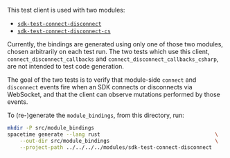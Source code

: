This test client is used with two modules:

- [`sdk-test-connect-disconnect`](/modules/sdk-test-connect-disconnect)
- [`sdk-test-connect-disconnect-cs`](/modules/sdk-test-connect-disconnect-cs)

Currently, the bindings are generated using only one of those two modules,
chosen arbitrarily on each test run.
The two tests which use this client, 
`connect_disconnect_callbacks` and `connect_disconnect_callbacks_csharp`,
are not intended to test code generation.

The goal of the two tests is to verify that module-side `connect` and `disconnect` events
fire when an SDK connects or disconnects via WebSocket,
and that the client can observe mutations performed by those events.

To (re-)generate the `module_bindings`, from this directory, run:

```sh
mkdir -P src/module_bindings
spacetime generate --lang rust                                     \
    --out-dir src/module_bindings                                  \
    --project-path ../../../../modules/sdk-test-connect-disconnect
```
